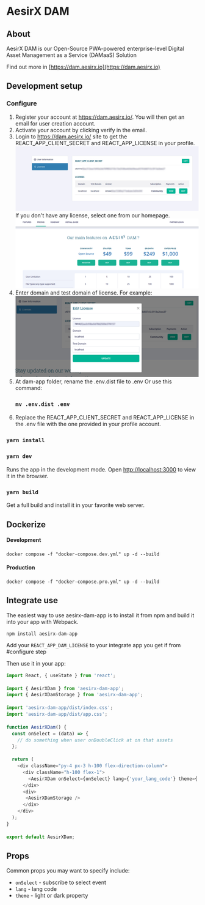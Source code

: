 # AesirX DAM

## About

AesirX DAM is our Open-Source PWA-powered enterprise-level Digital Asset Management as a Service (DAMaaS) Solution

Find out more in [https://dam.aesirx.io](https://dam.aesirx.io)

## Development setup

### Configure

1. Register your account at https://dam.aesirx.io/. You will then get an email for user creation account.
2. Activate your account by clicking verify in the email.
3. Login to https://dam.aesirx.io/ site to get the REACT_APP_CLIENT_SECRET and REACT_APP_LICENSE in your profile.
  ![guilde](./public/assets/images/install_guide_1.jpeg)
  If you don't have any license, select one from our homepage.
  ![guilde](./public/assets/images/price.png)
4. Enter domain and test domain of license. For example:
  ![guilde](./public/assets/images/install_guide_6.png)
5. At dam-app folder, rename the .env.dist file to .env
    Or use this command:
    ### `mv .env.dist .env`
6. Replace the REACT_APP_CLIENT_SECRET  and REACT_APP_LICENSE in the .env file with the one provided in your profile account.
### `yarn install`
### `yarn dev`

Runs the app in the development mode.
Open [http://localhost:3000](http://localhost:3000) to view it in the browser.

### `yarn build`

Get a full build and install it in your favorite web server.


## Dockerize
#### Development
`docker compose -f "docker-compose.dev.yml" up -d --build`

#### Production
`docker compose -f "docker-compose.pro.yml" up -d --build`


## Integrate use

The easiest way to use aesirx-dam-app is to install it from npm and build it into your app with Webpack.

```
npm install aesirx-dam-app
```

Add your `REACT_APP_DAM_LICENSE` to your integrate app you get if from #configure step



Then use it in your app:

```js
import React, { useState } from 'react';

import { AesirXDam } from 'aesirx-dam-app';
import { AesirXDamStorage } from 'aesirx-dam-app';

import 'aesirx-dam-app/dist/index.css';
import 'aesirx-dam-app/dist/app.css';

function AesirXDam() {
  const onSelect = (data) => {
    // do something when user onDoubleClick at on that assets
  };

  return (
    <div className="py-4 px-3 h-100 flex-direction-column">
      <div className="h-100 flex-1">
        <AesirXDam onSelect={onSelect} lang={'your_lang_code'} theme={'your_theme'} />
      </div>
      <div>
       <AesirXDamStorage />
      </div>
    </div>
  );
}

export default AesirXDam;

```

## Props

Common props you may want to specify include:

- `onSelect` - subscribe to select event
- `lang` - lang code
- `theme` - light or dark property